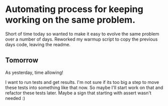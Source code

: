 # Automating process for keeping working on the same problem.

Short of time today so wanted to make it easy to evolve the same problem over
a number of days. Reworked my warmup script to copy the previous days code,
leaving the readme.

## Tomorrow

As yesterday, time allowing!

I want to run tests and get results. I'm not sure if its too big a step to move
these tests into something like that now. So maybe I'll start work on that and
refactor these tests later. Maybe a sign that starting with assert wasn't needed
:)
